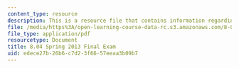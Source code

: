 ```yaml
---
content_type: resource
description: This is a resource file that contains information regarding final exam.
file: /media/https%3A/open-learning-course-data-rc.s3.amazonaws.com/8-04-quantum-physics-i-spring-2013/edece27b26b6c7d23f6657eeaa3b09b7_MIT8_04S13_finalexam.pdf
file_type: application/pdf
resourcetype: Document
title: 8.04 Spring 2013 Final Exam
uid: edece27b-26b6-c7d2-3f66-57eeaa3b09b7
---
```

